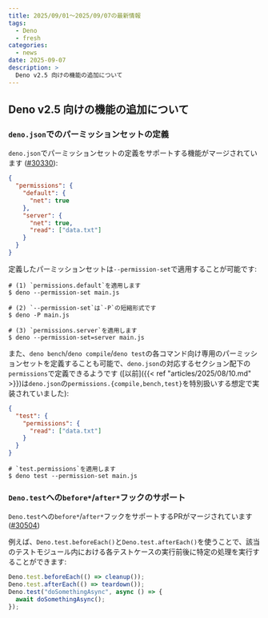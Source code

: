 ```yaml
---
title: 2025/09/01〜2025/09/07の最新情報
tags:
  - Deno
  - fresh
categories:
  - news
date: 2025-09-07
description: >
  Deno v2.5 向けの機能の追加について
---
```


## Deno v2.5 向けの機能の追加について

### `deno.json`でのパーミッションセットの定義 

`deno.json`でパーミッションセットの定義をサポートする機能がマージされています ([#30330](https://github.com/denoland/deno/pull/30330)):

```json
{
  "permissions": {
    "default": {
      "net": true
    },
    "server": {
      "net": true,
      "read": ["data.txt"]
    }
  }
}
```

定義したパーミッションセットは`--permission-set`で適用することが可能です:

```shell
# (1) `permissions.default`を適用します
$ deno --permission-set main.js

# (2) `--permission-set`は`-P`の短縮形式です
$ deno -P main.js

# (3) `permissions.server`を適用します
$ deno --permission-set=server main.js
```

また、`deno bench`/`deno compile`/`deno test`の各コマンド向け専用のパーミッションセットを定義することも可能で、`deno.json`の対応するセクション配下の`permissions`で定義できるようです ([以前]({{< ref "articles/2025/08/10.md" >}})は`deno.json`の`permissions.{compile,bench,test}`を特別扱いする想定で実装されていました):

```json
{
  "test": {
    "permissions": {
      "read": ["data.txt"]
    }
  }
}
```

```shell
# `test.permissions`を適用します
$ deno test --permission-set main.js
```

### `Deno.test`への`before*`/`after*`フックのサポート

`Deno.test`への`before*`/`after*`フックをサポートするPRがマージされています ([#30504](https://github.com/denoland/deno/pull/30504))

例えば、`Deno.test.beforeEach()`と`Deno.test.afterEach()`を使うことで、該当のテストモジュール内における各テストケースの実行前後に特定の処理を実行することができます:

```javascript
Deno.test.beforeEach(() => cleanup());
Deno.test.afterEach(() => teardown());
Deno.test("doSomethingAsync", async () => {
  await doSomethingAsync();
});
```
